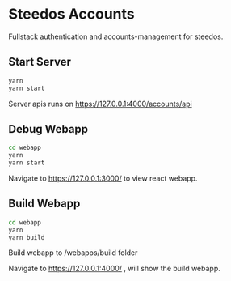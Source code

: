 # Steedos Accounts

Fullstack authentication and accounts-management for steedos.

## Start Server

```bash
yarn
yarn start
```

Server apis runs on https://127.0.0.1:4000/accounts/api

## Debug Webapp

```bash
cd webapp
yarn
yarn start
```

Navigate to https://127.0.0.1:3000/ to view react webapp.

## Build Webapp

```bash
cd webapp
yarn
yarn build
```

Build webapp to /webapps/build folder

Navigate to https://127.0.0.1:4000/ , will show the build webapp.
